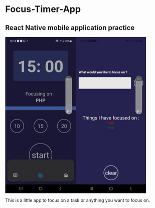 # Focus-Timer-App

## React Native mobile application practice


<img align="left"  height="500" src="https://github.com/UltraViolet33/Focus-Timer-App/blob/master/assets/img_focus.jpeg">
<img align="center"  height="500" src="https://github.com/UltraViolet33/Focus-Timer-App/blob/master/assets/img_focus_subject.jpeg">



This is a little app to focus on a task or anything you want to focus on.

